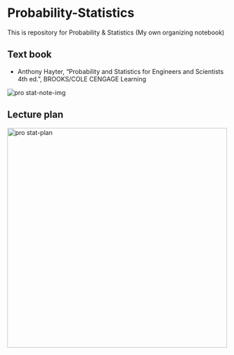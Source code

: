 # Probability-Statistics
This is repository for Probability &amp; Statistics (My own organizing notebook)


## Text book
- Anthony Hayter, “Probability and Statistics for Engineers and Scientists 4th ed.”, BROOKS/COLE CENGAGE Learning

![pro stat-note-img](https://user-images.githubusercontent.com/83820185/162683786-22659d9a-be45-4ad2-b4dd-ae842233aa12.jpeg)


## Lecture plan
<img width="500" alt="pro stat-plan" src="https://user-images.githubusercontent.com/83820185/162683731-08edfdd3-8aac-4b1a-bdb5-ef6de6c4559b.png">
